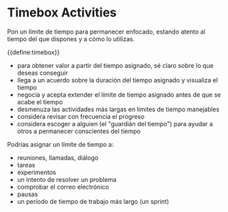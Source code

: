 # Timebox Activities

<summary>
Pon un límite de tiempo para permanecer enfocado,  estando atento al tiempo del que dispones y a cómo lo utilizas.
</summary>

{{define:timebox}}

- para obtener valor a partir del tiempo asignado, sé claro sobre lo que deseas conseguir
- llega a un acuerdo sobre la duración del tiempo asignado y visualiza el tiempo
- negocia y acepta extender el límite de tiempo asignado antes de que se acabe el tiempo
- desmenuza las actividades más largas en límites de tiempo manejables
- considera revisar con frecuencia el progreso
- considera escoger a alguien (el "guardián del tiempo") para ayudar a otros a permanecer conscientes del tiempo

Podrías asignar un límite de tiempo a:

- reuniones, llamadas, diálogo
- tareas
- experimentos
- un intento de resolver un problema
- comprobar el correo electrónico
- pausas
- un periodo de tiempo de trabajo más largo (un sprint)